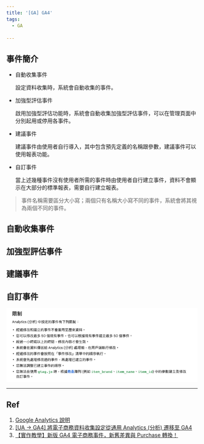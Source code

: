 ```yaml
---
title: '[GA] GA4'
tags:
  - GA

---
```


## 事件簡介

- 自動收集事件

  設定資料收集時，系統會自動收集的事件。

- 加強型評估事件

  啟用加強型評估功能時，系統會自動收集加強型評估事件，可以在管理頁面中分別起用或停用各事件。

- 建議事件

  建議事件由使用者自行導入，其中包含預先定義的名稱跟參數，建議事件可以使用報表功能。

- 自訂事件

  當上述幾種事件沒有使用者所需的事件時由使用者自行建立事件，資料不會顯示在大部分的標準報表，需要自行建立報表。

> 事件名稱需要區分大小寫；兩個只有名稱大小寫不同的事件，系統會將其視為兩個不同的事件。

## 自動收集事件

## 加強型評估事件

## 建議事件

## 自訂事件

![自訂事件限制](https://raw.githubusercontent.com/luofreddy/images/main/uPic/2022/04/20/%E6%88%AA%E5%9C%96%202022-04-20%20%E4%B8%8B%E5%8D%883.58.58.png)



---

## Ref

1. [Google Analytics 說明](https://support.google.com/analytics/answer/9322688?hl=zh-Hant&ref_topic=9756175)
1. [[UA → GA4] 將電子商務資料收集設定從通用 Analytics (分析) 遷移至 GA4](https://support.google.com/analytics/answer/10119380?hl=zh-Hant)
1. [【實作教學】新版 GA4 電子商務事件，新舊差異與 Purchase 轉換！](https://www.turingdigital.com.tw/blog/ga4-ecommerce-guide?categoryId=243761)